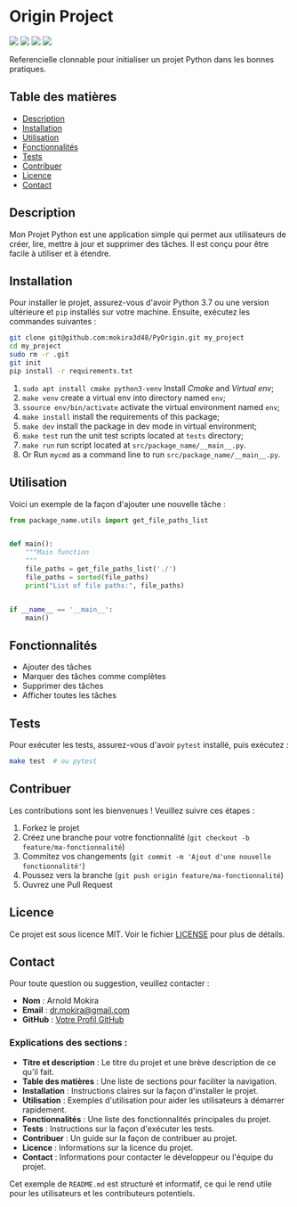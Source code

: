 # Origin Project
![](https://img.shields.io/badge/Python-3.10.12-blue)
![](https://img.shields.io/badge/LICENSE-MIT-%2300557f)
![](https://img.shields.io/badge/lastest-2024--07--13-green)
![](https://img.shields.io/badge/contact-dr.mokira%40gmail.com-blueviolet)

<!-- ![](https://img.shields.io/badge/Django-5.0-%2344B78B) -->
<!-- ![](https://img.shields.io/badge/REST%20Framework-3.14.0-%23A30000) -->
<!-- ![](https://img.shields.io/badge/Swagger-OpenAPI%202.0-%23aaaa00) -->

Referencielle clonnable pour initialiser un projet Python dans les bonnes
pratiques.

## Table des matières
- [Description](#description)
- [Installation](#installation)
- [Utilisation](#utilisation)
- [Fonctionnalités](#fonctionnalités)
- [Tests](#tests)
- [Contribuer](#contribuer)
- [Licence](#licence)
- [Contact](#contact)


## Description

Mon Projet Python est une application simple qui permet aux utilisateurs de créer, lire, mettre à jour et supprimer des tâches. Il est conçu pour être facile à utiliser et à étendre.

## Installation

Pour installer le projet, assurez-vous d'avoir Python 3.7 ou une version ultérieure et `pip` installés sur votre machine. Ensuite, exécutez les commandes suivantes :

```bash
git clone git@github.com:mokira3d48/PyOrigin.git my_project
cd my_project
sudo rm -r .git
git init
pip install -r requirements.txt
```

1. `sudo apt install cmake python3-venv` Install *Cmake* and *Virtual env*;
2. `make venv` create a virtual env into directory named `env`;
3. `ssource env/bin/activate` activate the virtual environment named `env`;
4. `make install` install the requirements of this package;
5. `make dev` install the package in dev mode in virtual environment;
6. `make test` run the unit test scripts located at `tests` directory;
7. `make run` run script located at `src/package_name/__main__.py`.
8. Or Run `mycmd` as a command line to run `src/package_name/__main__.py`.

## Utilisation

Voici un exemple de la façon d'ajouter une nouvelle tâche :

```python
from package_name.utils import get_file_paths_list


def main():
    """Main function
    """
    file_paths = get_file_paths_list('./')
    file_paths = sorted(file_paths)
    print("List of file paths:", file_paths)


if __name__ == '__main__':
    main()

```

## Fonctionnalités

- Ajouter des tâches
- Marquer des tâches comme complètes
- Supprimer des tâches
- Afficher toutes les tâches

## Tests

Pour exécuter les tests, assurez-vous d'avoir `pytest` installé, puis exécutez :

```bash
make test  # ou pytest
```

## Contribuer

Les contributions sont les bienvenues ! Veuillez suivre ces étapes :

1. Forkez le projet
2. Créez une branche pour votre fonctionnalité (`git checkout -b feature/ma-fonctionnalité`)
3. Commitez vos changements (`git commit -m 'Ajout d'une nouvelle fonctionnalité'`)
4. Poussez vers la branche (`git push origin feature/ma-fonctionnalité`)
5. Ouvrez une Pull Request

## Licence

Ce projet est sous licence MIT. Voir le fichier [LICENSE](LICENSE) pour plus de détails.

## Contact

Pour toute question ou suggestion, veuillez contacter :

- **Nom** : Arnold Mokira
- **Email** : dr.mokira@gmail.com
- **GitHub** : [Votre Profil GitHub](https://github.com/mokira3d48)


### Explications des sections :

- **Titre et description** : Le titre du projet et une brève description de ce qu'il fait.
- **Table des matières** : Une liste de sections pour faciliter la navigation.
- **Installation** : Instructions claires sur la façon d'installer le projet.
- **Utilisation** : Exemples d'utilisation pour aider les utilisateurs à démarrer rapidement.
- **Fonctionnalités** : Une liste des fonctionnalités principales du projet.
- **Tests** : Instructions sur la façon d'exécuter les tests.
- **Contribuer** : Un guide sur la façon de contribuer au projet.
- **Licence** : Informations sur la licence du projet.
- **Contact** : Informations pour contacter le développeur ou l'équipe du projet.


Cet exemple de `README.md` est structuré et informatif, ce qui le rend utile
pour les utilisateurs et les contributeurs potentiels.

